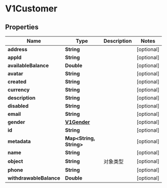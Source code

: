 
# V1Customer

## Properties
Name | Type | Description | Notes
------------ | ------------- | ------------- | -------------
**address** | **String** |  |  [optional]
**appId** | **String** |  |  [optional]
**availableBalance** | **Double** |  |  [optional]
**avatar** | **String** |  |  [optional]
**created** | **String** |  |  [optional]
**currency** | **String** |  |  [optional]
**description** | **String** |  |  [optional]
**disabled** | **String** |  |  [optional]
**email** | **String** |  |  [optional]
**gender** | [**V1Gender**](V1Gender.md) |  |  [optional]
**id** | **String** |  |  [optional]
**metadata** | **Map&lt;String, String&gt;** |  |  [optional]
**name** | **String** |  |  [optional]
**object** | **String** | 对象类型 |  [optional]
**phone** | **String** |  |  [optional]
**withdrawableBalance** | **Double** |  |  [optional]



